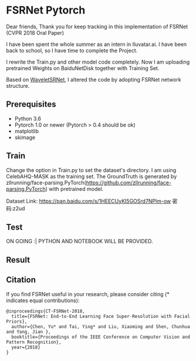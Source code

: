 # FSRNet Pytorch
Dear friends, 
Thank you for keep tracking in this implementation of FSRNet (CVPR 2018 Oral Paper)

I have been spent the whole summer as an intern in Iluvatar.ai. I have been back to school, so I have time to complete the Project.

I rewrite the Train.py and other model code completely. Now I am uploading pretrained Weights on BaiduNetDisk together with Training Set. 

Based on [WaveletSRNet](https://github.com/hhb072/WaveletSRNet/), I altered the code by adopting FSRNet network structure. 

## Prerequisites

* Python 3.6
* Pytorch 1.0 or newer (Pytorch > 0.4 should be ok)
* matplotlib
* skimage

## Train

Change the option in Train.py to set the dataset's directory. I am using CelebAHQ-MASK as the training set. The GroundTruth is generated by zllrunning/face-parsing.PyTorch(https://github.com/zllrunning/face-parsing.PyTorch) with pretrained model.

Dataset Link: https://pan.baidu.com/s/1HEECUyKI5GOSrd7NPlm-ow  密码:z2ud

## Test

ON GOING :| 
PYTHON AND NOTEBOOK WILL BE PROVIDED.

## Result

## Citation
If you find FSRNet useful in your research, please consider citing (* indicates equal contributions):

	@inproceedings{CT-FSRNet-2018,
	  title={FSRNet: End-to-End Learning Face Super-Resolution with Facial Priors},
	  author={Chen, Yu* and Tai, Ying* and Liu, Xiaoming and Shen, Chunhua and Yang, Jian },
	  booktitle={Proceedings of the IEEE Conference on Computer Vision and Pattern Recognition},
	  year={2018}
	}
  

